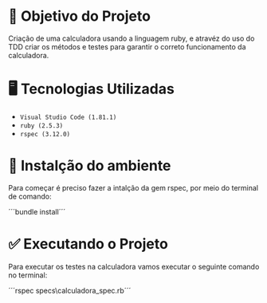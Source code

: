 # :dart: Objetivo do Projeto

Criação de uma calculadora usando a linguagem ruby, e atravéz do uso do TDD criar os métodos e testes para garantir o correto funcionamento da calculadora.

# :desktop_computer: Tecnologias Utilizadas

* ```Visual Studio Code (1.81.1)```
* ```ruby (2.5.3)```
* ```rspec (3.12.0)```

# :memo: Instalção do ambiente

Para começar é preciso fazer a intalção da gem rspec, por meio do terminal de comando:

´´´bundle install´´´

# :white_check_mark: Executando o Projeto

Para executar os testes na calculadora vamos executar o seguinte comando no terminal:

´´´rspec specs\calculadora_spec.rb´´´